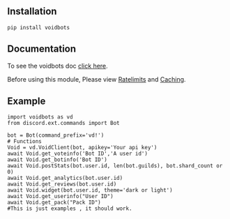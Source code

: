 
## Installation
`pip install voidbots`

## Documentation
To see the voidbots doc [click here](https://docs.voidbots.net/).

Before using this module, Please view [Ratelimits](https://docs.voidbots.net/#/ratelimits) and [Caching](https://docs.voidbots.net/#/caching).

## Example
```
import voidbots as vd
from discord.ext.commands import Bot

bot = Bot(command_prefix='vd!')
# Functions
Void = vd.VoidClient(bot, apikey='Your api key')
await Void.get_voteinfo('Bot ID','A user id')
await Void.get_botinfo('Bot ID')
await Void.postStats(bot.user.id, len(bot.guilds), bot.shard_count or 0)
await Void.get_analytics(bot.user.id)
await Void.get_reviews(bot.user.id)
await Void.widget(bot.user.id, theme='dark or light')
await Void.get_userinfo("User ID")
await Void.get_pack("Pack ID")
#This is just examples , it should work.
```
